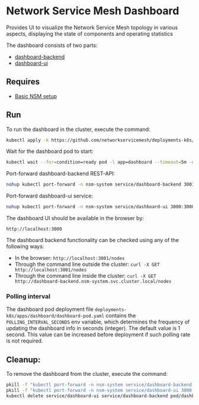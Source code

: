 # Network Service Mesh Dashboard

Provides UI to visualize the Network Service Mesh topology in various aspects, displaying the state of components and operating statistics

The dashboard consists of two parts:
- [dashboard-backend](https://github.com/networkservicemesh/cmd-dashboard-backend)
- [dashboard-ui](https://github.com/networkservicemesh/cmd-dashboard-ui)

## Requires

- [Basic NSM setup](../../basic/)

## Run

To run the dashboard in the cluster, execute the command:

```bash
kubectl apply -k https://github.com/networkservicemesh/deployments-k8s/apps/dashboard?ref=4b1f1b25015c32c5236fd89e318acbaadd8d10f5
```

Wait for the dashboard pod to start:

```bash
kubectl wait --for=condition=ready pod -l app=dashboard --timeout=5m -n nsm-system
```

Port-forward dashboard-backend REST-API:

```bash
nohup kubectl port-forward -n nsm-system service/dashboard-backend 3001:3001 &
```

Port-forward dashboard-ui service:

```bash
nohup kubectl port-forward -n nsm-system service/dashboard-ui 3000:3000 &
```

The dashboard UI should be available in the browser by:

    http://localhost:3000

The dashboard backend functionality can be checked using any of the following ways:

- In the browser: `http://localhost:3001/nodes`
- Through the command line outside the cluster: `curl -X GET http://localhost:3001/nodes`
- Through the command line inside the cluster: `curl -X GET http://dashboard-backend.nsm-system.svc.cluster.local/nodes`

### Polling interval

The dashboard pod deployment file `deployments-k8s/apps/dashboard/dashboard-pod.yaml` contains the `POLLING_INTERVAL_SECONDS` env variable, which determines the frequency of updating the dashboard info in seconds (integer). The default value is 1 second. This value can be increased before deployment if such polling rate is not required.

## Cleanup:

To remove the dashboard from the cluster, execute the command:

```bash
pkill -f "kubectl port-forward -n nsm-system service/dashboard-backend 3001:3001"
pkill -f "kubectl port-forward -n nsm-system service/dashboard-ui 3000:3000"
kubectl delete service/dashboard-ui service/dashboard-backend pod/dashboard -n=nsm-system
```
